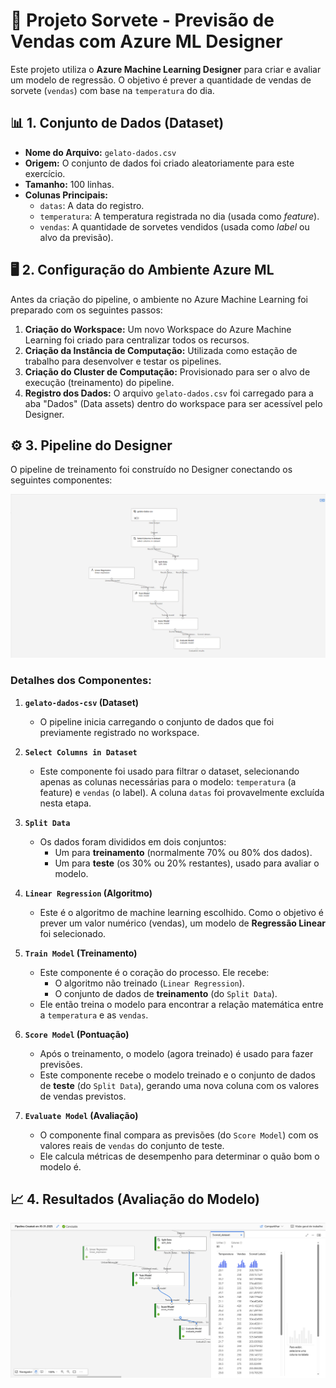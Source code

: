 # 🚩 Projeto Sorvete - Previsão de Vendas com Azure ML Designer

Este projeto utiliza o **Azure Machine Learning Designer** para criar e avaliar um modelo de regressão. O objetivo é prever a quantidade de vendas de sorvete (`vendas`) com base na `temperatura` do dia.

## 📊 1. Conjunto de Dados (Dataset)

* **Nome do Arquivo:** `gelato-dados.csv`
* **Origem:** O conjunto de dados foi criado aleatoriamente para este exercício.
* **Tamanho:** 100 linhas.
* **Colunas Principais:**
    * `datas`: A data do registro.
    * `temperatura`: A temperatura registrada no dia (usada como *feature*).
    * `vendas`: A quantidade de sorvetes vendidos (usada como *label* ou alvo da previsão).

## 🖥️ 2. Configuração do Ambiente Azure ML

Antes da criação do pipeline, o ambiente no Azure Machine Learning foi preparado com os seguintes passos:

1.  **Criação do Workspace:** Um novo Workspace do Azure Machine Learning foi criado para centralizar todos os recursos.
2.  **Criação da Instância de Computação:** Utilizada como estação de trabalho para desenvolver e testar os pipelines.
3.  **Criação do Cluster de Computação:** Provisionado para ser o alvo de execução (treinamento) do pipeline.
4.  **Registro dos Dados:** O arquivo `gelato-dados.csv` foi carregado para a aba "Dados" (Data assets) dentro do workspace para ser acessível pelo Designer.

## ⚙️ 3. Pipeline do Designer

O pipeline de treinamento foi construído no Designer conectando os seguintes componentes:

![Pipeline do Azure ML Designer](estrutura.PNG)

### Detalhes dos Componentes:

1.  **`gelato-dados-csv` (Dataset)**
    * O pipeline inicia carregando o conjunto de dados que foi previamente registrado no workspace.

2.  **`Select Columns in Dataset`**
    * Este componente foi usado para filtrar o dataset, selecionando apenas as colunas necessárias para o modelo: `temperatura` (a feature) e `vendas` (o label). A coluna `datas` foi provavelmente excluída nesta etapa.

3.  **`Split Data`**
    * Os dados foram divididos em dois conjuntos:
        * Um para **treinamento** (normalmente 70% ou 80% dos dados).
        * Um para **teste** (os 30% ou 20% restantes), usado para avaliar o modelo.

4.  **`Linear Regression` (Algoritmo)**
    * Este é o algoritmo de machine learning escolhido. Como o objetivo é prever um valor numérico (vendas), um modelo de **Regressão Linear** foi selecionado.

5.  **`Train Model` (Treinamento)**
    * Este componente é o coração do processo. Ele recebe:
        * O algoritmo não treinado (`Linear Regression`).
        * O conjunto de dados de **treinamento** (do `Split Data`).
    * Ele então treina o modelo para encontrar a relação matemática entre a `temperatura` e as `vendas`.

6.  **`Score Model` (Pontuação)**
    * Após o treinamento, o modelo (agora treinado) é usado para fazer previsões.
    * Este componente recebe o modelo treinado e o conjunto de dados de **teste** (do `Split Data`), gerando uma nova coluna com os valores de vendas previstos.

7.  **`Evaluate Model` (Avaliação)**
    * O componente final compara as previsões (do `Score Model`) com os valores reais de `vendas` do conjunto de teste.
    * Ele calcula métricas de desempenho para determinar o quão bom o modelo é.

## 📈 4. Resultados (Avaliação do Modelo)

![Resultados do Experimento](Resultados.PNG)

